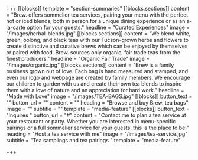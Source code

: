 +++
[[blocks]]
template = "section-summaries"
[[blocks.sections]]
content = "Brew. offers sommelier tea services, pairing your menu with the perfect hot or iced blends, both in person for a unique dining experience or as an a-la-carte option for your guests."
headline = "Curated Experiences"
image = "/images/herbal-blends.jpg"
[[blocks.sections]]
content = "We blend white, green, oolong, and black teas with our Tucson-grown herbs and flowers to create distinctive and curative brews which can be enjoyed by themselves or paired with food. Brew. sources only organic, fair trade teas from the finest producers."
headline = "Organic Fair Trade"
image = "/images/organic.jpg"
[[blocks.sections]]
content = "Brew is a family business grown out of love. Each bag is hand measured and stamped, and even our logo and webpage are created by family members. We encourage our children to garden with us and create their own tea blends to inspire them with a love of nature and an appreciation for hard work."
headline = "Made with Love"
image = "/images/TEA-BAGS.jpg"
[[blocks]]
button_text = ""
button_url = ""
content = ""
heading = "Browse and buy Brew. tea bags"
image = ""
subtitle = ""
template = "media-feature"
[[blocks]]
button_text = "Inquires "
button_url = "#"
content = "Contact me to plan a tea service at your restaurant or party. Whether you are interested in menu-specific pairings or a full sommelier service for your guests, this is the place to be!"
heading = "Host a tea service with me"
image = "/images/tea-service.jpg"
subtitle = "Tea samplings and tea pairings "
template = "media-feature"

+++
